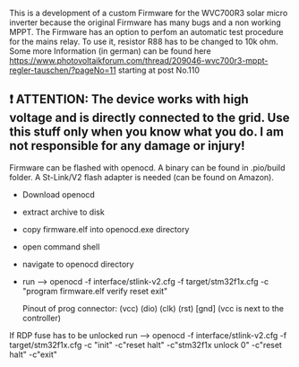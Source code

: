 This is a development of a custom Firmware for the WVC700R3 solar micro inverter because the original Firmware has many bugs and a non working MPPT.
The Firmware has an option to perfom an automatic test procedure for the mains relay. To use it, resistor R88 has to be changed to 10k ohm.
Some more Information (in german) can be found here https://www.photovoltaikforum.com/thread/209046-wvc700r3-mppt-regler-tauschen/?pageNo=11 starting at post No.110

## :exclamation: ATTENTION: The device works with high voltage and is directly connected to the grid. Use this stuff only when you know what you do. I am not responsible for any damage or injury!

Firmware can be flashed with openocd. A binary can be found in .pio/build folder. A St-Link/V2 flash adapter is needed (can be found on Amazon).
- Download openocd
- extract archive to disk
- copy firmware.elf into openocd.exe directory
- open command shell
- navigate to openocd directory
- run --> openocd -f interface/stlink-v2.cfg -f target/stm32f1x.cfg -c "program firmware.elf verify reset exit"

  Pinout of prog connector: (vcc) (dio) (clk) (rst) [gnd]
  (vcc is next to the controller)

If RDP fuse has to be unlocked run --> openocd -f interface/stlink-v2.cfg -f target/stm32f1x.cfg -c "init" -c"reset halt" -c"stm32f1x unlock 0" -c"reset halt" -c"exit"
